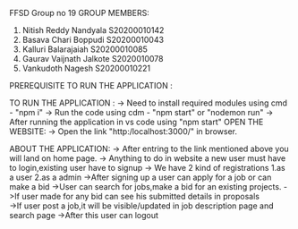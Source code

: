 FFSD Group no 19
GROUP MEMBERS:
1. Nitish Reddy Nandyala    S20200010142
2. Basava Chari Boppudi     S20200010043
3. Kalluri Balarajaiah      S20200010085
4. Gaurav Vaijnath Jalkote  S2020010078
5. Vankudoth Nagesh         S20200010221

PREREQUISITE TO RUN THE APPLICATION :

TO RUN THE APPLICATION :
-> Need to install required modules using cmd - "npm i"
-> Run the code using cdm - "npm start" or "nodemon run"
-> After running the application in vs code using "npm start"
OPEN THE WEBSITE:
-> Open the link "http:/localhost:3000/" in browser.


ABOUT THE APPLICATION:
-> After entring to the link mentioned above you will land on home page.
-> Anything to do in website a new user must have to login,existing user have to signup
-> We have 2 kind of registrations
        1.as a user
        2.as a admin
->After signing up a user can apply for a job or can make a bid 
->User can search for jobs,make a bid for an existing projects.
->If user made for any bid can see his submitted details in proposals  
->If user post a job,it will be visible/updated in job description page and search page
->After this user can logout  

